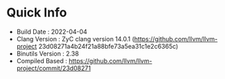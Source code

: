 # Quick Info
* Build Date : 2022-04-04
* Clang Version : ZyC clang version 14.0.1 (https://github.com/llvm/llvm-project 23d08271a4b24f21a88bfe73a5ea31c1e2c6365c)
* Binutils Version : 2.38
* Compiled Based : https://github.com/llvm/llvm-project/commit/23d08271

